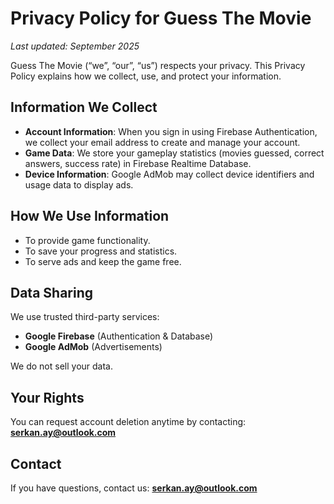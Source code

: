 # Privacy Policy for Guess The Movie

_Last updated: September 2025_

Guess The Movie (“we”, “our”, “us”) respects your privacy. This Privacy Policy explains how we collect, use, and protect your information.

## Information We Collect
- **Account Information**: When you sign in using Firebase Authentication, we collect your email address to create and manage your account.
- **Game Data**: We store your gameplay statistics (movies guessed, correct answers, success rate) in Firebase Realtime Database.
- **Device Information**: Google AdMob may collect device identifiers and usage data to display ads.

## How We Use Information
- To provide game functionality.  
- To save your progress and statistics.  
- To serve ads and keep the game free.  

## Data Sharing
We use trusted third-party services:  
- **Google Firebase** (Authentication & Database)  
- **Google AdMob** (Advertisements)  

We do not sell your data.

## Your Rights
You can request account deletion anytime by contacting: **serkan.ay@outlook.com**

## Contact
If you have questions, contact us: **serkan.ay@outlook.com**
